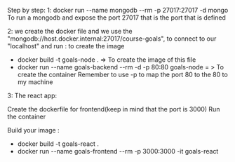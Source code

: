 Step by step:
1:
docker run --name mongodb --rm -p 27017:27017 -d mongo
To run a mongodb and expose the port 27017 that is the port that is defined

2:
we create the docker file and we use the "mongodb://host.docker.internal:27017/course-goals",
to connect to our "localhost"
and run : to create the image

- docker build -t goals-node . => To create the image of this file
- docker run --name goals-backend --rm -d -p 80:80 goals-node = > To create the container
  Remember to use -p to map the port 80 to the 80 to my machine

3: The react app:

Create the dockerfile for frontend(keep in mind that the port is 3000)
Run the container

Build your image :

- docker build -t goals-react .
- docker run --name goals-frontend --rm -p 3000:3000 -it goals-react
